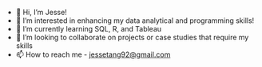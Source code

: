 - 👋 Hi, I’m Jesse!
- 👀 I’m interested in enhancing my data analytical and programming skills!
- 🌱 I’m currently learning SQL, R, and Tableau
- 💞️ I’m looking to collaborate on projects or case studies that require my skills
- 📫 How to reach me - jessetang92@gmail.com

<!---
jtang92/jtang92 is a ✨ special ✨ repository because its `README.md` (this file) appears on your GitHub profile.
You can click the Preview link to take a look at your changes.
--->
